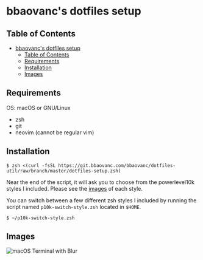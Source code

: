 # bbaovanc's dotfiles setup

## Table of Contents

- [bbaovanc's dotfiles setup](#bbaovancs-dotfiles-setup)
  - [Table of Contents](#table-of-contents)
  - [Requirements](#requirements)
  - [Installation](#installation)
  - [Images](#images)

## Requirements

OS: macOS or GNU/Linux

- zsh
- git
- neovim (cannot be regular vim)

## Installation

```shell
$ zsh <(curl -fsSL https://git.bbaovanc.com/bbaovanc/dotfiles-util/raw/branch/master/dotfiles-setup.zsh)
```

Near the end of the script, it will ask you to choose from the powerlevel10k styles I included.
Please see the [images](#styles) of each style.

You can switch between a few different zsh styles I included by running the script named `p10k-switch-style.zsh` located in `$HOME`.

```shell
$ ~/p10k-switch-style.zsh
```

## Images

![macOS Terminal with Blur](https://media.bbaovanc.com/dotfiles-example/macosterm1.png)
